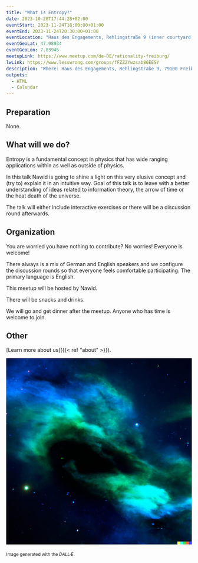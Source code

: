 ```yaml
---
title: "What is Entropy?"
date: 2023-10-28T17:44:28+02:00
eventStart: 2023-11-24T18:00:00+01:00
eventEnd: 2023-11-24T20:30:00+01:00
eventLocation: "Haus des Engagements, Rehlingstraße 9 (inner courtyard), 79100 Freiburg"
eventGeoLat: 47.98934
eventGeoLon: 7.83945
meetupLink: https://www.meetup.com/de-DE/rationality-freiburg/
lwLink: https://www.lesswrong.com/groups/fFZZ2Ywzsab86EESY
description: "Where: Haus des Engagements, Rehlingstraße 9, 79100 Freiburg. When: Friday, November 24th 2023 at 18:00 hours CET."
outputs:
  - HTML
  - Calendar
---
```


## Preparation

None.


## What will we do?

Entropy is a fundamental concept in physics that has wide ranging applications
within as well as outside of physics.

In this talk Nawid is going to shine a light on this very elusive concept and
(try to) explain it in an intuitive way. Goal of this talk is to leave with a
better understanding of ideas related to information theory, the arrow of time
or the heat death of the universe.

The talk will either include interactive exercises or there will be a
discussion round afterwards.


## Organization

You are worried you have nothing to contribute? No worries! Everyone is
welcome!

There always is a mix of German and English speakers and we configure the
discussion rounds so that everyone feels comfortable participating. The primary
language is English.

This meetup will be hosted by Nawid.

There will be snacks and drinks.

We will go and get dinner after the meetup. Anyone who has time is welcome to
join.


## Other

[Learn more about us]({{< ref "about" >}}).

![Entropy in the Universe](cover.png "Entropy in the Universe")

<small>Image generated with the _DALL·E_.</small>

